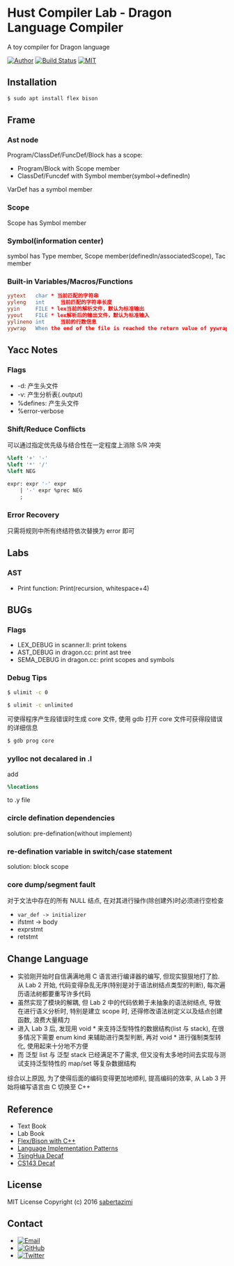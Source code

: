 # Hust Compiler Lab - Dragon Language Compiler

A toy compiler for Dragon language

[![Author](https://img.shields.io/badge/author-sabertazimi-lightgrey.svg)](https://github.com/sabertazimi)
[![Build Status](https://travis-ci.com/sabertazimi/dragon.svg?token=q3rvCWEJVuEsNxEomDdy&branch=master)](https://travis-ci.com/sabertazimi/dragon)
[![MIT](https://img.shields.io/badge/license-mit-brightgreen.svg)](https://raw.githubusercontent.com/sabertazimi/dragon/master/LICENSE)

## Installation

```sh
$ sudo apt install flex bison
```

## Frame

### Ast node

Program/ClassDef/FuncDef/Block has a scope:

*   Program/Block with Scope member
*   ClassDef/Funcdef with Symbol member(symbol->definedIn)

VarDef has a symbol member

### Scope

Scope has Symbol member

### Symbol(information center)

symbol has Type member, Scope member(definedIn/associatedScope), Tac member



### Built-in Variables/Macros/Functions

```lex
yytext   char * 当前匹配的字符串
yyleng   int     当前匹配的字符串长度
yyin     FILE * lex当前的解析文件，默认为标准输出
yyout    FILE * lex解析后的输出文件，默认为标准输入
yylineno int     当前的行数信息
yywrap   When the end of the file is reached the return value of yywrap() is checked.If it is non-zero, scanning terminates and if it is 0 scanning continues with next input file.
```

## Yacc Notes

### Flags

*   -d: 产生头文件 
*   -v: 产生分析表(.output)
*   %defines: 产生头文件
*   %error-verbose

### Shift/Reduce Conflicts

可以通过指定优先级与结合性在一定程度上消除 S/R 冲突

```yacc
%left '+' '-'
%left '*' '/'
%left NEG

expr: expr '-' expr
    | '-' expr %prec NEG
    ;
```

### Error Recovery

只需将规则中所有终结符依次替换为 error 即可

## Labs

### AST

*   Print function: Print(recursion, whitespace+4)

## BUGs

### Flags

*   LEX_DEBUG in scanner.ll: print tokens
*   AST_DEBUG in dragon.cc: print ast tree
*   SEMA_DEBUG in dragon.cc: print scopes and symbols

### Debug Tips

```sh
$ ulimit -c 0
```

```sh
$ ulimit -c unlimited
```

可使得程序产生段错误时生成 core 文件, 使用 gdb 打开 core 文件可获得段错误的详细信息

```sh
$ gdb prog core
```

### yylloc not decalared in .l

add

```yacc
%locations
```

to .y file

### circle defination dependencies

solution: pre-defination(without implement)

### re-defination variable in switch/case statement

solution: block scope

### core dump/segment fault

对于文法中存在的所有 NULL 结点, 在对其进行操作(除创建外)时必须进行空检查

*   `var_def -> initializer`
*   ifstmt -> body
*   exprstmt
*   retstmt

## Change Language

*   实验刚开始时自信满满地用 C 语言进行编译器的编写, 但现实狠狠地打了脸. 从 Lab 2 开始, 代码变得杂乱无序(特别是对于语法树结点类型的判断), 每次遍历语法树都要重写许多代码
*   虽然实现了模块的解耦, 但 Lab 2 中的代码依赖于未抽象的语法树结点, 导致在进行语义分析时, 特别是建立 scope 时, 还得修改语法树定义以及结点创建函数, 浪费大量精力
*   进入 Lab 3 后, 发现用 void * 来支持泛型特性的数据结构(list 与 stack), 在很多情况下需要 enum kind 来辅助进行类型判断, 再对 void * 进行强制类型转化, 使用起来十分地不方便
*   而 泛型 list 与 泛型 stack 已经满足不了需求, 但又没有太多地时间去实现与测试支持泛型特性的 map/set 等复杂数据结构

综合以上原因, 为了使得后面的编码变得更加地顺利, 提高编码的效率, 从 Lab 3 开始将编写语言由 C 切换至 C++

## Reference

*   Text Book
*   Lab Book
*   [Flex/Bison with C++](http://www.doc88.com/p-2989810281943.html)
*   [Language Implementation Patterns](https://book.douban.com/subject/10482195)
*   [TsingHua Decaf](https://github.com/Silver-Shen/decaf_PA3])
*   [CS143 Decaf](https://github.com/davidzchen/decaf)

## License

MIT License Copyright (c) 2016 [sabertazimi](https://github.com/sabertazimi)

## Contact

-   [![Email](https://img.shields.io/badge/mailto-sabertazimi-brightgreen.svg?style=flat-square)](mailto:sabertazimi@gmail.com)
-   [![GitHub](https://img.shields.io/badge/contact-github-000000.svg?style=flat-square)](https://github.com/sabertazimi)
-   [![Twitter](https://img.shields.io/badge/contact-twitter-blue.svg?style=flat-square)](https://twitter.com/sabertazimi)
